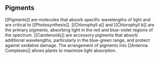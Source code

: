 ## Pigments  
[[Pigments]] are molecules that absorb specific wavelengths of light and are critical to [[Photosynthesis]]. [[Chlorophyll a]] and [[Chlorophyll b]] are the primary pigments, absorbing light in the red and blue-violet regions of the spectrum. [[Carotenoids]] are accessory pigments that absorb additional wavelengths, particularly in the blue-green range, and protect against oxidative damage. The arrangement of pigments into [[Antenna Complexes]] allows plants to maximize light absorption.